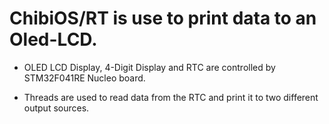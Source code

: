 # ChibiOS/RT is use to print data to an Oled-LCD.

- OLED LCD Display, 4-Digit Display and RTC are controlled by
STM32F041RE Nucleo board.

- Threads are used to read data from the RTC and print it to
two different output sources.
